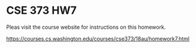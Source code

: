 # CSE 373 HW7

Pleas visit the course website for instructions on this homework.

https://courses.cs.washington.edu/courses/cse373/18au/homework7.html
